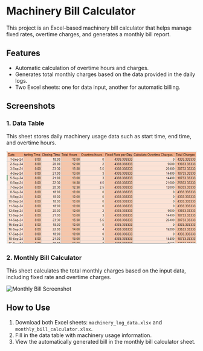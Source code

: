 # Machinery Bill Calculator

This project is an Excel-based machinery bill calculator that helps manage fixed rates, overtime charges, and generates a monthly bill report.

## Features
- Automatic calculation of overtime hours and charges.
- Generates total monthly charges based on the data provided in the daily logs.
- Two Excel sheets: one for data input, another for automatic billing.

## Screenshots

### 1. Data Table
This sheet stores daily machinery usage data such as start time, end time, and overtime hours.

![Data Table Screenshot](screenshots/datatable.png)

### 2. Monthly Bill Calculator
This sheet calculates the total monthly charges based on the input data, including fixed rate and overtime charges.

![Monthly Bill Screenshot](screenshots/monthly_bill.png)

## How to Use
1. Download both Excel sheets: `machinery_log_data.xlsx` and `monthly_bill_calculator.xlsx`.
2. Fill in the data table with machinery usage information.
3. View the automatically generated bill in the monthly bill calculator sheet.


